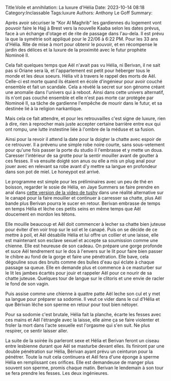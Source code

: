 Title:Voile et annihilation: La luxure d'Hélia
Date: 2023-10-14 08:18
Category:Inclassable
Tags:luxure
Authors: Anthony Le Goff
Summary:

Après avoir sécuriser le "Kor Al Maghrib" les gardiennes du logement vont pouvoir faire le Hajj à Brest vers la nouvelle Kaaba selon les dates prévus, face à un échange d'otage et de rite de passage dans l'au-dela. Il est prévu la que la symétrie soit appliqué pour le 22/06 à 6:22 PM. Pour les 33 ans d'Hélia. Rite de mise à mort pour obtenir le pouvoir, et en récompense le jardin des délices et la luxure de la proximité avec le futur prophète Nominoë II. 

Cela fait quelques temps que Aël n'avait pas vu Hélia, ni Berivan, il ne sait pas si Oriane sera là, et l'appartement est petit pour héberger tous le monde et les deux soeurs. Hélia vit à travers le rappel des morts de Aël. Celle-ci est morte quand ils étaient en école d'ingénieur pour avoir couché ensemble et fait un scandale. Cela a révélé la secret sur son génome créant une anomalie dans l'univers qui à reboot. Ainsi dans cette univers alternatif, ils n'ont pas couché ensemble et elle n'est pas morte car protégée par Nominoë II, sa tâche de gardienne l'empêche de mourir dans le futur, et sa destinée lié à la religion narkantique.

Mais cela ce fait attendre, et pour les retrouvailles c'est signe de luxure, rien à dire, rien à reprocher mais juste accepter certaine barrière entre eux qui ont rompu, une lutte instestine liée à l'ombre de la méduse et sa fusion. 

Ainsi pour la revoir il attend la date pour la doigter la chatte avec espoir de ce retrouver. Il a prévenu une simple robe noire courte, sans sous-vetement pour qu'une fois passer la porte du studio il l'embrasse et y mette un doua. Caresser l'intérieur de sa grotte pour la sentir mouiller avant de goutter à ces fesses. Il va ensuite doigté son anus ou elle a mis un plug anal pour jouer avec en relevant sa robe avant d'y mettre sa langue en profondeur dans son pot de miel. Le honeypot est arrivé. 

Le programme est simple pour les préliminaires avec un peu de thé en boisson, regarder le sosie de Hélia, en Jaye Summers se faire prendre en anal dans [cette version de la video de tushy](https://fullporner.com/watch/5e60788236ebf415681d8df1) dans une réalité alternative sur le canapé pour la faire mouiller et continuer à carresser sa chatte, plus Aël bande plus Berivan pourra le sucer en retour. Berivan embrasse de temps en temps Hélia et lèche ces petits seins en même temps que Aël doucement en mordon les tétons. 

Elle mouille beaucoup et Aël doit commencer à lecher sa chatte bien juteuse pour éviter d'en voir trop sur le sol et le canapé. Puis on se décide de ce mettre à poil, et Aël désabille Hélia et lui offre un collier et une laisse, elle est maintenant son esclave sexuel et accepte sa soumission comme une chienne. Elle est heureuse de son cadeau. On prépare une gorge profonde et suce Aël tendrement sur le dos à l'envers sur le lit pour faire bien passer le chibre au fond de la gorge et faire une pénétration. Elle bave, cela dégouline sous des bruits comme des bulles d'eau qui éclate à chaque passage sa queue. Elle en demande plus et commence à ce masturber sur le lit les jambes écartés pour jouir et rappeler Aël pour ce nourir de sa chatte juteuse. Quelques tour de langue sur le clitoris et une envie de racler le fond de son vagin. 

Puis assise comme une chienne à quattre patte Aël leche son cul et y met sa langue pour préparer sa sodomie. Il veut ce vider dans le cul d'Hélia et que Bérivan lêche son sperme en retour pour tout bien nétoyer. 

Pour sa sodomie c'est brutale, Hélia fait la planche, écarte les fesses avec ces mains et Aël l'étrangle avec la laisse, elle aime ça se faire violenter et froler la mort dans l'acte sexuelle est l'orgasme qui s'en suit. Ne plus respirer, ce sentir laisser aller. 

La suite de la soirée ils parleront sexe et Hélia et Berivan feront un ciseau entre lesbienne durant que Aël se masturbe devant elles. Ils finiront par une double pénétration sur Hélia, Bérivan ayant prévu un ceinturon pour la pénétrer. Toute la nuit cela continuera et Aël fera d'une éponge à sperme Hélia en remplissant ces orifices. Elle est demandeuse de manger plus souvent son sperme, promis chaque matin. Berivan le lendemain à son tour se fera prendre les fesses. Les deux ingénieures.